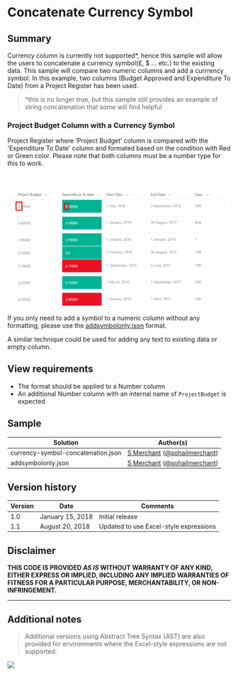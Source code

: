 # Concatenate Currency Symbol

## Summary
Currency column is currently not supported*, hence this sample will allow the users to concatenate a currency symbol(£, $ ... etc.) to the existing data. This sample will compare two numeric columns and add a currrency symbol. In this example, two columns (Budget Approved and Expenditure To Date) from a Project Register has been used.

> \*this is no longer true, but this sample still provides an example of string concatenation that some will find helpful

### Project Budget Column with a Currency Symbol
Project Register where ‘Project Budget’ column is compared with the 'Expenditure To Date' column and formated based on the condition with Red or Green color. Please note that both columns must be a number type for this to work.

![screenshot of the sample](./assets/screenshot.png)

If you only need to add a symbol to a numeric column without any formatting, please use the [addsymbolonly.json](./addsymbolonly.json) format.

A similar technique could be used for adding any text to existing data or empty column. 

## View requirements
- The format should be applied to a Number column
- An additional Number column with an internal name of `ProjectBudget` is expected

## Sample

Solution|Author(s)
--------|---------
currency-symbol-concatenation.json | [S Merchant](https://github.com/sohailmerchant) ([@sohailmerchant](https://twitter.com/sohailmerchant))
addsymbolonly.json | [S Merchant](https://github.com/sohailmerchant) ([@sohailmerchant](https://twitter.com/sohailmerchant))

## Version history

Version|Date|Comments
-------|----|--------
1.0|January 15, 2018|Initial release
1.1|August 20, 2018|Updated to use Excel-style expressions

## Disclaimer
**THIS CODE IS PROVIDED *AS IS* WITHOUT WARRANTY OF ANY KIND, EITHER EXPRESS OR IMPLIED, INCLUDING ANY IMPLIED WARRANTIES OF FITNESS FOR A PARTICULAR PURPOSE, MERCHANTABILITY, OR NON-INFRINGEMENT.**

---

## Additional notes

> Additional versions using Abstract Tree Syntax (AST) are also provided for environments where the Excel-style expressions are not supported.

<img src="https://pnptelemetry.azurewebsites.net/list-formatting/column-samples/currency-symbol-concatenation" />